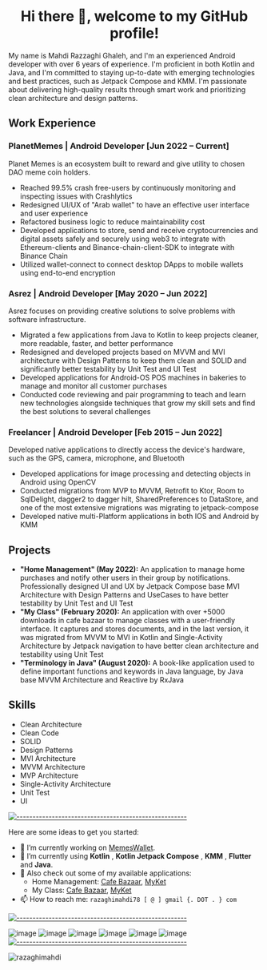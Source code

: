 <h1 align="center">Hi there 👋, welcome to my GitHub profile!</h1>

My name is Mahdi Razzaghi Ghaleh, and I'm an experienced Android developer with over 6 years of experience. I'm proficient in both Kotlin and Java, and I'm committed to staying up-to-date with emerging technologies and best practices, such as Jetpack Compose and KMM. I'm passionate about delivering high-quality results through smart work and prioritizing clean architecture and design patterns.

<!--
With over 6 years of experience in Android development, I am proficient in Kotlin and Java and committed to continuous learning and staying up-to-date with emerging technologies and best practices like Jetpack Compose and KMM. I prioritize clean architecture and design patterns to deliver high-quality results through smart work.
-->

## Work Experience

### PlanetMemes | Android Developer [Jun 2022 – Current]

Planet Memes is an ecosystem built to reward and give utility to chosen DAO meme coin holders.

  - Reached 99.5% crash free-users by continuously monitoring and inspecting issues with Crashlytics
  - Redesigned UI/UX of "Arab wallet" to have an effective user interface and user experience
  - Refactored business logic to reduce maintainability cost
  - Developed applications to store, send and receive cryptocurrencies and digital assets safely and securely using web3 to integrate with Ethereum-clients and Binance-chain-client-SDK to integrate with Binance Chain
  - Utilized wallet-connect to connect desktop DApps to mobile wallets using end-to-end encryption

### Asrez | Android Developer [May 2020 – Jun 2022]

Asrez focuses on providing creative solutions to solve problems with software infrastructure.

  - Migrated a few applications from Java to Kotlin to keep projects cleaner, more readable, faster, and better performance
  - Redesigned and developed projects based on MVVM and MVI architecture with Design Patterns to keep them clean and SOLID and significantly better testability by Unit Test and UI Test
  - Developed applications for Android-OS POS machines in bakeries to manage and monitor all customer purchases
  - Conducted code reviewing and pair programming to teach and learn new technologies alongside techniques that grow my skill sets and find the best solutions to several challenges

### Freelancer | Android Developer [Feb 2015 – Jun 2022]

Developed native applications to directly access the device's hardware, such as the GPS, camera, microphone, and Bluetooth

  - Developed applications for image processing and detecting objects in Android using OpenCV
  - Conducted migrations from MVP to MVVM, Retrofit to Ktor, Room to SqlDelight, dagger2 to dagger hilt, SharedPreferences to DataStore, and one of the most extensive migrations was migrating to jetpack-compose
  - Developed native multi-Platform applications in both IOS and Android by KMM

## Projects

- **"Home Management" (May 2022):** An application to manage home purchases and notify other users in their group by notifications. Professionally designed UI and UX by Jetpack Compose base MVI Architecture with Design Patterns and UseCases to have better testability by Unit Test and UI Test
- **"My Class" (February 2020):** An application with over +5000 downloads in cafe bazaar to manage classes with a user-friendly interface. It captures and stores documents, and in the last version, it was migrated from MVVM to MVI in Kotlin and Single-Activity Architecture by Jetpack navigation to have better clean architecture and testability using Unit Test
- **"Terminology in Java" (August 2020):** A book-like application used to define important functions and keywords in Java language, by Java base MVVM Architecture and Reactive by RxJava

## Skills

- Clean Architecture
- Clean Code
- SOLID
- Design Patterns
- MVI Architecture
- MVVM Architecture
- MVP Architecture
- Single-Activity Architecture
- Unit Test
- UI

[![-----------------------------------------------------]( 
https://raw.githubusercontent.com/andreasbm/readme/master/assets/lines/aqua.png)](https://github.com/razaghimahdi?tab=repositories)

Here are some ideas to get you started:

- 🔭 I’m currently working on [MemesWallet](https://www.planetmemes.com).
- 🌱 I’m currently using **Kotlin** , **Kotlin Jetpack Compose** , **KMM** , **Flutter** and **Java**.
- 🎁 Also check out some of my available applications: 
    - Home Management: [Cafe Bazaar](https://cafebazaar.ir/app/com.razzaghi.home_management), [MyKet](https://myket.ir/app/com.razzaghi.home_management)
    - My Class: [Cafe Bazaar](https://cafebazaar.ir/app/com.razzaghi.myuninote), [MyKet](https://myket.ir/app/com.razzaghi.myuninote)
- 📫 How to reach me: `razaghimahdi78 [ @ ] gmail {. DOT . } com`

[![-----------------------------------------------------]( 
https://raw.githubusercontent.com/andreasbm/readme/master/assets/lines/aqua.png)](https://github.com/razaghimahdi?tab=repositories)

![image](https://img.shields.io/badge/Android-3DDC84?style=for-the-badge&logo=android&logoColor=white)
![image](https://img.shields.io/badge/Kotlin-0095D5?&style=for-the-badge&logo=kotlin&logoColor=white)
![image](https://img.shields.io/badge/Java-ED8B00?style=for-the-badge&logo=java&logoColor=white)
![image](https://img.shields.io/badge/Python-FFD43B?style=for-the-badge&logo=python&logoColor=darkgreen)
![image](https://img.shields.io/badge/Dart-0175C2?style=for-the-badge&logo=dart&logoColor=white)
![image](https://img.shields.io/badge/Flutter-02569B?style=for-the-badge&logo=flutter&logoColor=white) 
[![-----------------------------------------------------]( 
https://raw.githubusercontent.com/andreasbm/readme/master/assets/lines/aqua.png)](https://github.com/razaghimahdi?tab=repositories)

<img src="https://github-profile-trophy.vercel.app/?username=razaghimahdi&column=8&margin-w=15&margin-h=15" alt="razaghimahdi">
